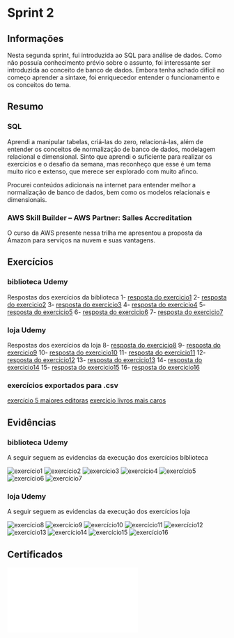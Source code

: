 # Sprint 2

## Informações

Nesta segunda sprint, fui introduzida ao SQL para análise de dados. Como não possuía conhecimento prévio sobre o assunto, foi interessante ser introduzida ao conceito de banco de dados. Embora tenha achado difícil no começo aprender a sintaxe, foi enriquecedor entender o funcionamento e os conceitos do tema.

## Resumo

### SQL

Aprendi a manipular tabelas, criá-las do zero, relacioná-las, além de entender os conceitos de normalização de banco de dados, modelagem relacional e dimensional. Sinto que aprendi o suficiente para realizar os exercícios e o desafio da semana, mas reconheço que esse é um tema muito rico e extenso, que merece ser explorado com muito afinco.

Procurei conteúdos adicionais na internet para entender melhor a normalização de banco de dados, bem como os modelos relacionais e dimensionais.

### AWS Skill Builder – AWS Partner: Salles Accreditation

O curso da AWS presente nessa trilha me apresentou a proposta da Amazon para serviços na nuvem e suas vantagens.

## Exercícios
### biblioteca Udemy
Respostas dos exercícios da biblioteca
1- [resposta do exercicio1](../Sprint2/Exercicios/biblioteca/sql/exercicio1.sql)
2- [resposta do exercicio2](../Sprint2/Exercicios/biblioteca/sql/exercicio2.sql)
3- [resposta do exercicio3](../Sprint2/Exercicios/biblioteca/sql/exercicio3.sql)
4- [resposta do exercicio4](../Sprint2/Exercicios/biblioteca/sql/exercicio4.sql)
5- [resposta do exercicio5](../Sprint2/Exercicios/biblioteca/sql/exercicio5.sql)
6- [resposta do exercicio6](../Sprint2/Exercicios/biblioteca/sql/exercicio6.sql)
7- [resposta do exercicio7](../Sprint2/Exercicios/biblioteca/sql/exercicio7.sql)

### loja Udemy
Respostas dos exercícios da loja
8- [resposta do exercicio8](../Sprint2/Exercicios/loja/sql/exercicio08.sql)
9- [resposta do exercicio9](../Sprint2/Exercicios/loja/sql/exercicio09.sql)
10- [resposta do exercicio10](../Sprint2/Exercicios/loja/sql/exercicio10.sql)
11- [resposta do exercicio11](../Sprint2/Exercicios/loja/sql/exercicio11.sql)
12- [resposta do exercicio12](../Sprint2/Exercicios/loja/sql/exercicio12.sql)
13- [resposta do exercicio13](../Sprint2/Exercicios/loja/sql/exercicio13.sql)
14- [resposta do exercicio14](../Sprint2/Exercicios/loja/sql/exercicio14.sql)
15- [resposta do exercicio15](../Sprint2/Exercicios/loja/sql/exercicio15.sql)
16- [resposta do exercicio16](../Sprint2/Exercicios/loja/sql/exercicio16.sql)

### exercícios exportados para .csv
[exercício 5 maiores editoras](../Sprint2/Exercicios/exercicios.csv/5maioreseditoras.csv)
[exercício livros mais caros](../Sprint2/Exercicios/exercicios.csv/livrosmaiscaros.csv)

## Evidências
### biblioteca Udemy
A seguir seguem as evidencias da execução dos exercícios biblioteca

![exercício1](../Sprint2/Exercicios/biblioteca/evidencias/exercicio01.png)
![exercício2](../Sprint2/Exercicios/biblioteca/evidencias/exercicio02.png)
![exercício3](../Sprint2/Exercicios/biblioteca/evidencias/exercicio03.png)
![exercício4](../Sprint2/Exercicios/biblioteca/evidencias/exercicio04.png)
![exercício5](../Sprint2/Exercicios/biblioteca/evidencias/exercicio05.png)
![exercício6](../Sprint2/Exercicios/biblioteca/evidencias/exercicio06.png)
![exercício7](../Sprint2/Exercicios/biblioteca/evidencias/exercicio07.png)

### loja Udemy
A seguir seguem as evidencias da execução dos exercícios loja

![exercício8](../Sprint2/Exercicios/loja/evidencias/exercicio08.png)
![exercício9](../Sprint2/Exercicios/loja/evidencias/exercicio09.png)
![exercício10](../Sprint2/Exercicios/loja/evidencias/exercicio10.png)
![exercício11](../Sprint2/Exercicios/loja/evidencias/exercicio11.png)
![exercício12](../Sprint2/Exercicios/loja/evidencias/exercicio12.png)
![exercício13](../Sprint2/Exercicios/loja/evidencias/exercicio13.png)
![exercício14](../Sprint2/Exercicios/loja/evidencias/exercicio14.png)
![exercício15](../Sprint2/Exercicios/loja/evidencias/exercicio15.png)
![exercício16](../Sprint2/Exercicios/loja/evidencias/exercicio16.png)

## Certificados
![curso AWS](../Sprint2/Certificados/awssalesacreditacion.pdf)